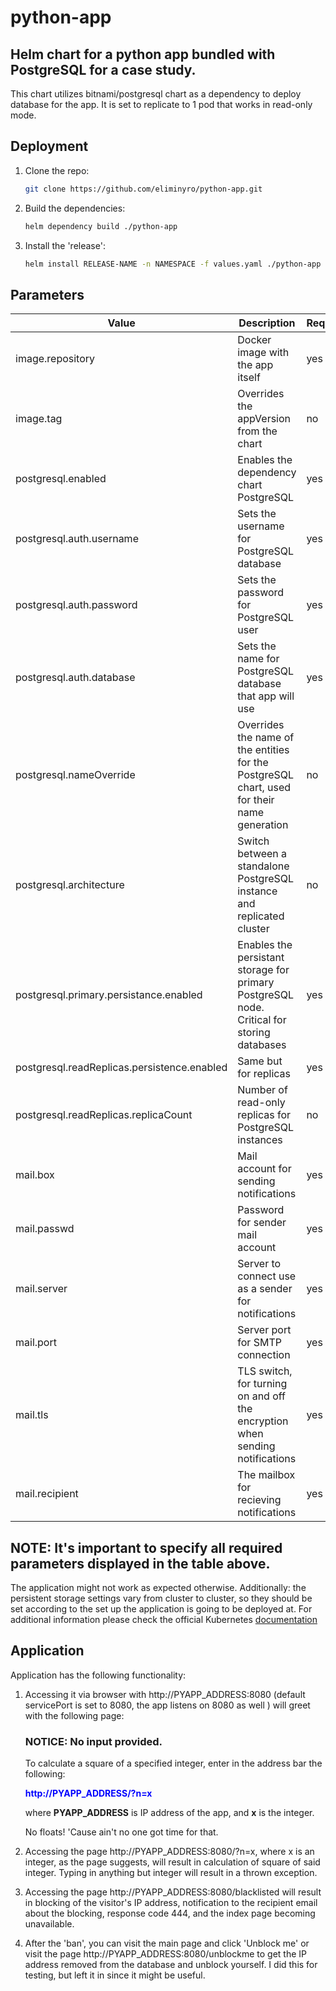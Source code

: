 # python-app

## Helm chart for a python app bundled with PostgreSQL for a case study.

This chart utilizes bitnami/postgresql chart as a dependency to deploy database for the app. It is set to replicate to 1 pod that works in read-only mode.

## Deployment

1. Clone the repo:

    ```bash
    git clone https://github.com/eliminyro/python-app.git
    ```
2. Build the dependencies:

    ```bash
    helm dependency build ./python-app
    ```
3. Install the 'release':

    ```bash
    helm install RELEASE-NAME -n NAMESPACE -f values.yaml ./python-app
    ```

## Parameters

| Value | Description | Required | Default value |
|-------|-------------|----------|---------------|
| image.repository | Docker image with the app itself | yes | eliminyro/pyapp |
| image.tag | Overrides the appVersion from the chart | no | "" |
| postgresql.enabled | Enables the dependency chart PostgreSQL | yes | true |
| postgresql.auth.username | Sets the username for PostgreSQL database | yes | chell |
| postgresql.auth.password | Sets the password for PostgreSQL user | yes | THECAKEISALIE |
| postgresql.auth.database | Sets the name for PostgreSQL database that app will use | yes | aperture |
| postgresql.nameOverride | Overrides the name of the entities for the PostgreSQL chart, used for their name generation | no | pgsql |
| postgresql.architecture | Switch between a standalone PostgreSQL instance and replicated cluster | no | replication |
| postgresql.primary.persistance.enabled | Enables the persistant storage for primary PostgreSQL node. Critical for storing databases | yes | enabled |
| postgresql.readReplicas.persistence.enabled | Same but for replicas | yes | enabled |
| postgresql.readReplicas.replicaCount | Number of read-only replicas for PostgreSQL instances | no | 1 |
| mail.box | Mail account for sending notifications | yes | "" |
| mail.passwd | Password for sender mail account | yes | "" |
| mail.server | Server to connect use as a sender for notifications | yes | smtp.gmail.com |
| mail.port | Server port for SMTP connection | yes | 587 |
| mail.tls | TLS switch, for turning on and off the encryption when sending notifications | yes | true |
| mail.recipient | The mailbox for recieving notifications | yes | "" |

## NOTE: It's important to specify all required parameters displayed in the table above.

The application might not work as expected otherwise.
Additionally: the persistent storage settings vary from cluster to cluster, so they should be set according to the set up the application is going to be deployed at. For additional information please check the official Kubernetes [documentation](https://kubernetes.io/docs/concepts/storage/persistent-volumes)

## Application

Application has the following functionality:

1. Accessing it via browser with http://PYAPP_ADDRESS:8080 (default servicePort is set to 8080, the app listens on 8080 as well ) will greet with the following page:

    <h3>NOTICE: No input provided.</h3>
    <p>To calculate a square of a specified integer, enter in the address bar the following:</p>
    <p style="color: blue; font-weight: bold; --darkreader-inline-color:#337dff;" data-darkreader-inline-color="">http://PYAPP_ADDRESS/?n=x</p>
    <p>where <b>PYAPP_ADDRESS</b> is IP address of the app, and <b>x</b> is the integer.</p>
    <p>No floats! 'Cause ain't no one got time for that.</p>

2. Accessing the page http://PYAPP_ADDRESS:8080/?n=x, where x is an integer, as the page suggests, will result in calculation of square of said integer. Typing in anything but integer will result in a thrown exception.

3. Accessing the page http://PYAPP_ADDRESS:8080/blacklisted will result in blocking of the visitor's IP address, notification to the recipient email about the blocking, response code 444, and the index page becoming unavailable.

4. After the 'ban', you can visit the main page and click 'Unblock me' or visit the page http://PYAPP_ADDRESS:8080/unblockme to get the IP address removed from the database and unblock yourself. I did this for testing, but left it in since it might be useful.
